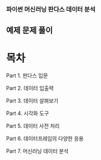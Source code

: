  ### 파이썬 머신러닝 판다스 데이터 분석 ###
 
 ## 예제 문제 풀이 ##
 
 # 목차 #
 Part 1. 
 판다스 입문
 
 Part 2. 
 데이터 입출력
 
 Part 3. 
 데이터 살펴보기
 
 Part 4. 
 시각화 도구
 
 Part 5. 
 데이터 사전 처리
 
 Part 6. 
 데이터프레임의 다양한 응용
 
 Part 7.
 머신러닝 데이터 분석
 
